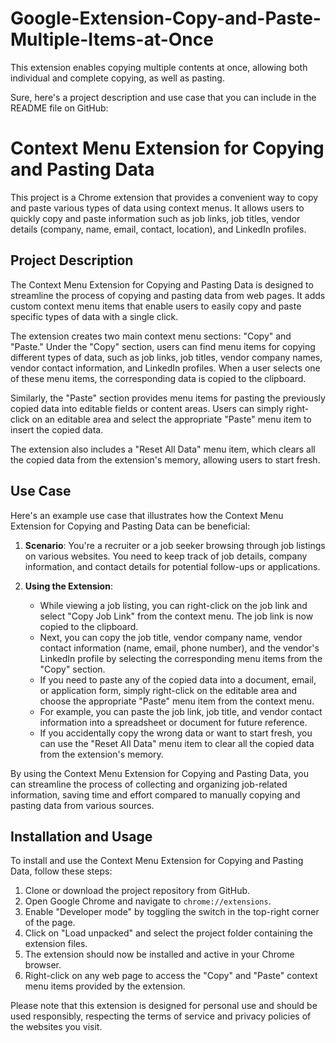 # Google-Extension-Copy-and-Paste-Multiple-Items-at-Once
This extension enables copying multiple contents at once, allowing both individual and complete copying, as well as pasting.



Sure, here's a project description and use case that you can include in the README file on GitHub:

# Context Menu Extension for Copying and Pasting Data

This project is a Chrome extension that provides a convenient way to copy and paste various types of data using context menus. It allows users to quickly copy and paste information such as job links, job titles, vendor details (company, name, email, contact, location), and LinkedIn profiles.

## Project Description

The Context Menu Extension for Copying and Pasting Data is designed to streamline the process of copying and pasting data from web pages. It adds custom context menu items that enable users to easily copy and paste specific types of data with a single click.

The extension creates two main context menu sections: "Copy" and "Paste." Under the "Copy" section, users can find menu items for copying different types of data, such as job links, job titles, vendor company names, vendor contact information, and LinkedIn profiles. When a user selects one of these menu items, the corresponding data is copied to the clipboard.

Similarly, the "Paste" section provides menu items for pasting the previously copied data into editable fields or content areas. Users can simply right-click on an editable area and select the appropriate "Paste" menu item to insert the copied data.

The extension also includes a "Reset All Data" menu item, which clears all the copied data from the extension's memory, allowing users to start fresh.

## Use Case

Here's an example use case that illustrates how the Context Menu Extension for Copying and Pasting Data can be beneficial:

1. **Scenario**: You're a recruiter or a job seeker browsing through job listings on various websites. You need to keep track of job details, company information, and contact details for potential follow-ups or applications.

2. **Using the Extension**:
   - While viewing a job listing, you can right-click on the job link and select "Copy Job Link" from the context menu. The job link is now copied to the clipboard.
   - Next, you can copy the job title, vendor company name, vendor contact information (name, email, phone number), and the vendor's LinkedIn profile by selecting the corresponding menu items from the "Copy" section.
   - If you need to paste any of the copied data into a document, email, or application form, simply right-click on the editable area and choose the appropriate "Paste" menu item from the context menu.
   - For example, you can paste the job link, job title, and vendor contact information into a spreadsheet or document for future reference.
   - If you accidentally copy the wrong data or want to start fresh, you can use the "Reset All Data" menu item to clear all the copied data from the extension's memory.

By using the Context Menu Extension for Copying and Pasting Data, you can streamline the process of collecting and organizing job-related information, saving time and effort compared to manually copying and pasting data from various sources.

## Installation and Usage

To install and use the Context Menu Extension for Copying and Pasting Data, follow these steps:

1. Clone or download the project repository from GitHub.
2. Open Google Chrome and navigate to `chrome://extensions`.
3. Enable "Developer mode" by toggling the switch in the top-right corner of the page.
4. Click on "Load unpacked" and select the project folder containing the extension files.
5. The extension should now be installed and active in your Chrome browser.
6. Right-click on any web page to access the "Copy" and "Paste" context menu items provided by the extension.

Please note that this extension is designed for personal use and should be used responsibly, respecting the terms of service and privacy policies of the websites you visit.
